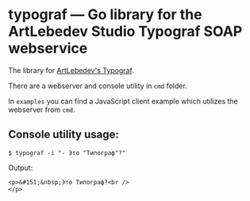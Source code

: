 # typograf — Go library for the ArtLebedev Studio Typograf SOAP webservice
The library for [ArtLebedev's Typograf](https://www.artlebedev.ru/typograf/about/).

There are a webserver and console utility in `cmd` folder. 

In `examples` you can find a JavaScript client example which utilizes the webserver from `cmd`.

## Console utility usage:

```
$ typograf -i "- Это "Типограф"?"
```

Output:
```
<p>&#151;&nbsp;Это Типограф?<br />
</p>
```